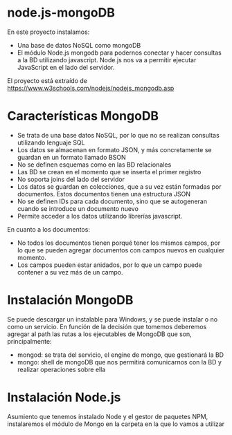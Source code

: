 # node.js-mongoDB
En este proyecto instalamos:
* Una base de datos NoSQL como mongoDB
* El módulo Node.js mongodb para podernos conectar y hacer consultas a la BD utilizando javascript. Node.js nos va a permitir ejecutar JavaScript en el lado del servidor.

El proyecto está extraído de https://www.w3schools.com/nodejs/nodejs_mongodb.asp

# Características MongoDB
* Se trata de una base datos NoSQL, por lo que no se realizan consultas utilizando lenguaje SQL
* Los datos se almacenan en formato JSON, y más concretamente se guardan en un formato llamado BSON
* No se definen esquemas como en las BD relacionales
* Las BD se crean en el momento que se inserta el primer registro
* No soporta joins del lado del servidor
* Los datos se guardan en colecciones, que a su vez están formadas por documentos. Estos documentos tienen una estructura JSON
* No se definen IDs para cada documento, sino que se autogeneran cuando se introduce un documento nuevo
* Permite acceder a los datos utilizando librerías javascript.

En cuanto a los documentos:

* No todos los documentos tienen porqué tener los mismos campos, por lo que se pueden agregar documentos con campos nuevos en cualquier momento.
* Los campos pueden estar anidados, por lo que un campo puede contener a su vez más de un campo.

# Instalación MongoDB

Se puede descargar un instalable para Windows, y se puede instalar o no como un servicio. En función de la decisión que tomemos deberemos agregar al path las rutas a los ejecutables de MongoDB que son, principalmente:
* mongod: se trata del servicio, el engine de mongo, que gestionará la BD
* mongo: shell de mongoDB que nos permitirá comunicarnos con la BD y realizar operaciones sobre ella

# Instalación Node.js
Asumiento que tenemos instalado Node y el gestor de paquetes NPM, instalaremos el módulo de Mongo en la carpeta en la que lo vamos a  utilizar
